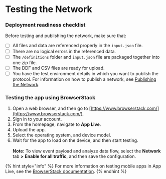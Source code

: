# Testing the Network

### Deployment readiness checklist

Before testing and publishing the network, make sure that:

* [ ] All files and data are referenced properly in the `input.json` file.
* [ ] There are no logical errors in the referenced data.
* [ ] The `/definitions` folder and `input.json` file are packaged together into one zip file.
* [ ] The DDF and CSV files are ready for upload.
* [ ] You have the test environment details in which you want to publish the protocol. For information on how to publish a network, see [Publishing the Network](publishing-the-network.md).

### Testing the app using BrowserStack

1. Open a web browser, and then go to [https://www.browserstack.com/](https://www.browserstack.com/).
2. Sign in to your account.
3. From the homepage, navigate to **App Live**.
4. Upload the app.
5. Select the operating system, and device model.&#x20;
6. Wait for the app to load on the device, and then start testing.\
   \
   **Note:** To view event payload and analyze data flow, select the **Network** tab **>** **Enable for all traffic**, and then save the configuration.

{% hint style="info" %}
For more information on testing mobile apps in App Live, see the [BrowserStack documentation](https://www.browserstack.com/docs/app-live).
{% endhint %}
